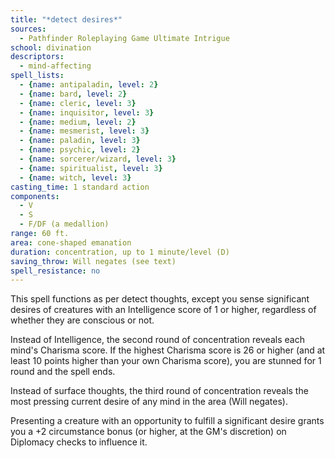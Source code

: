 ```yaml
---
title: "*detect desires*"
sources:
  - Pathfinder Roleplaying Game Ultimate Intrigue
school: divination
descriptors:
  - mind-affecting
spell_lists:
  - {name: antipaladin, level: 2}
  - {name: bard, level: 2}
  - {name: cleric, level: 3}
  - {name: inquisitor, level: 3}
  - {name: medium, level: 2}
  - {name: mesmerist, level: 3}
  - {name: paladin, level: 3}
  - {name: psychic, level: 2}
  - {name: sorcerer/wizard, level: 3}
  - {name: spiritualist, level: 3}
  - {name: witch, level: 3}
casting_time: 1 standard action
components:
  - V
  - S
  - F/DF (a medallion)
range: 60 ft.
area: cone-shaped emanation
duration: concentration, up to 1 minute/level (D)
saving_throw: Will negates (see text)
spell_resistance: no
---
```


This spell functions as per detect thoughts, except you sense significant desires of creatures with an Intelligence score of 1 or higher, regardless of whether they are conscious or not.

Instead of Intelligence, the second round of concentration reveals each mind's Charisma score. If the highest Charisma score is 26 or higher (and at least 10 points higher than your own Charisma score), you are stunned for 1 round and the spell ends.

Instead of surface thoughts, the third round of concentration reveals the most pressing current desire of any mind in the area (Will negates).

Presenting a creature with an opportunity to fulfill a significant desire grants you a +2 circumstance bonus (or higher, at the GM's discretion) on Diplomacy checks to influence it.

